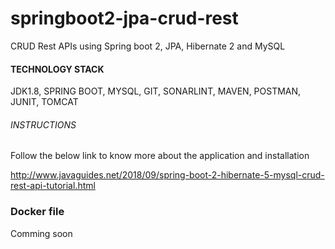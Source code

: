 # springboot2-jpa-crud-rest
CRUD Rest APIs using Spring boot 2, JPA, Hibernate 2 and MySQL


#### TECHNOLOGY STACK

JDK1.8, SPRING BOOT, MYSQL, GIT, SONARLINT, MAVEN, POSTMAN, JUNIT, TOMCAT

###### INSTRUCTIONS

Follow the below link to know more about the application and installation

http://www.javaguides.net/2018/09/spring-boot-2-hibernate-5-mysql-crud-rest-api-tutorial.html


### Docker file 

Comming soon
